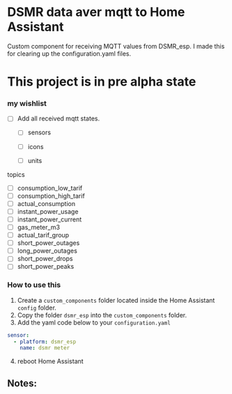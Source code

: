 # DSMR data aver mqtt to Home Assistant
Custom component for receiving MQTT values from DSMR_esp. I made this for clearing up the configuration.yaml files. 
 

# This project is in pre alpha state

### my wishlist

- [ ] Add all received mqtt states.
  - [ ] sensors
  - [ ] icons 
  - [ ] units


topics
- [ ] consumption_low_tarif 
- [ ] consumption_high_tarif 
- [ ] actual_consumption 
- [ ] instant_power_usage 
- [ ] instant_power_current 
- [ ] gas_meter_m3 
- [ ] actual_tarif_group 
- [ ] short_power_outages 
- [ ] long_power_outages 
- [ ] short_power_drops 
- [ ] short_power_peaks 

### How to use this

1. Create a `custom_components` folder located inside the Home Assistant `config` folder.
2. Copy the folder `dsmr_esp` into the `custom_components` folder. 
3. Add the yaml code below to your `configuration.yaml`

```yaml
sensor:
  - platform: dsmr_esp
    name: dsmr meter
```
4. reboot Home Assistant


## Notes: 

